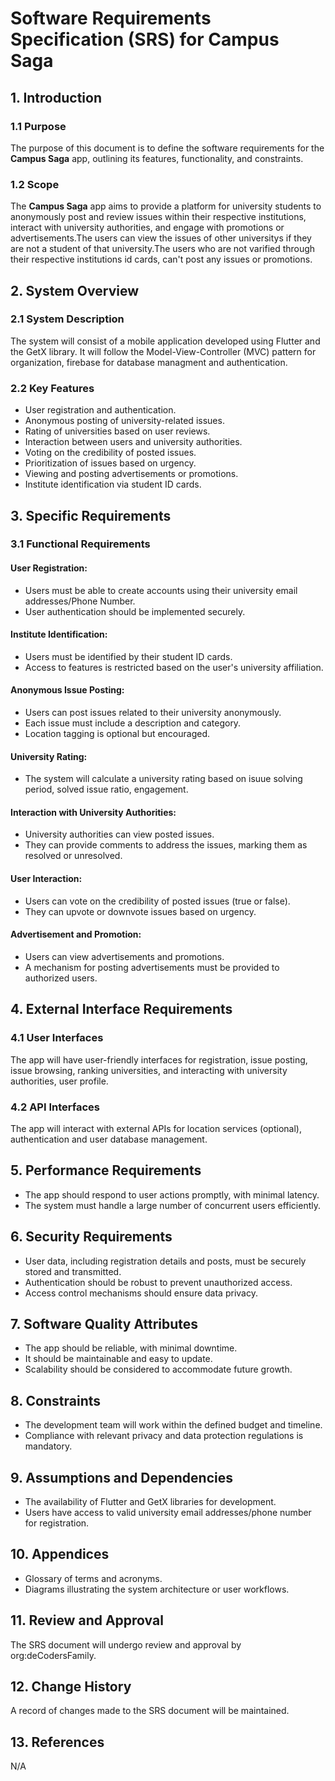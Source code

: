 # Software Requirements Specification (SRS) for Campus Saga

## 1. Introduction

### 1.1 Purpose

The purpose of this document is to define the software requirements for the **Campus Saga** app, outlining its features, functionality, and constraints.

### 1.2 Scope

The **Campus Saga** app aims to provide a platform for university students to anonymously post and review issues within their respective institutions, interact with university authorities, and engage with promotions or advertisements.The users can view the issues of other universitys if they are not a student of that university.The users who are not varified through their respective institutions id cards, can't post any issues or promotions. 

## 2. System Overview

### 2.1 System Description

The system will consist of a mobile application developed using Flutter and the GetX library. It will follow the Model-View-Controller (MVC) pattern for organization, firebase for database managment and authentication.

### 2.2 Key Features

- User registration and authentication.
- Anonymous posting of university-related issues.
- Rating of universities based on user reviews.
- Interaction between users and university authorities.
- Voting on the credibility of posted issues.
- Prioritization of issues based on urgency.
- Viewing and posting advertisements or promotions.
- Institute identification via student ID cards.

## 3. Specific Requirements

### 3.1 Functional Requirements

#### User Registration:

- Users must be able to create accounts using their university email addresses/Phone Number.
- User authentication should be implemented securely.

#### Institute Identification:

- Users must be identified by their student ID cards.
- Access to features is restricted based on the user's university affiliation.

#### Anonymous Issue Posting:

- Users can post issues related to their university anonymously.
- Each issue must include a description and category.
- Location tagging is optional but encouraged.

#### University Rating:

- The system will calculate a university rating based on isuue solving period, solved issue ratio, engagement.

#### Interaction with University Authorities:

- University authorities can view posted issues.
- They can provide comments to address the issues, marking them as resolved or unresolved.

#### User Interaction:

- Users can vote on the credibility of posted issues (true or false).
- They can upvote or downvote issues based on urgency.

#### Advertisement and Promotion:

- Users can view advertisements and promotions.
- A mechanism for posting advertisements must be provided to authorized users.



## 4. External Interface Requirements

### 4.1 User Interfaces

The app will have user-friendly interfaces for registration, issue posting, issue browsing, ranking universities, and interacting with university authorities, user profile.

### 4.2 API Interfaces

The app will interact with external APIs for location services (optional), authentication and user database management.

## 5. Performance Requirements

- The app should respond to user actions promptly, with minimal latency.
- The system must handle a large number of concurrent users efficiently.

## 6. Security Requirements

- User data, including registration details and posts, must be securely stored and transmitted.
- Authentication should be robust to prevent unauthorized access.
- Access control mechanisms should ensure data privacy.

## 7. Software Quality Attributes

- The app should be reliable, with minimal downtime.
- It should be maintainable and easy to update.
- Scalability should be considered to accommodate future growth.

## 8. Constraints

- The development team will work within the defined budget and timeline.
- Compliance with relevant privacy and data protection regulations is mandatory.

## 9. Assumptions and Dependencies

- The availability of Flutter and GetX libraries for development.
- Users have access to valid university email addresses/phone number for registration.

## 10. Appendices

- Glossary of terms and acronyms.
- Diagrams illustrating the system architecture or user workflows.

## 11. Review and Approval

The SRS document will undergo review and approval by org:deCodersFamily.

## 12. Change History

A record of changes made to the SRS document will be maintained.

## 13. References

N/A
